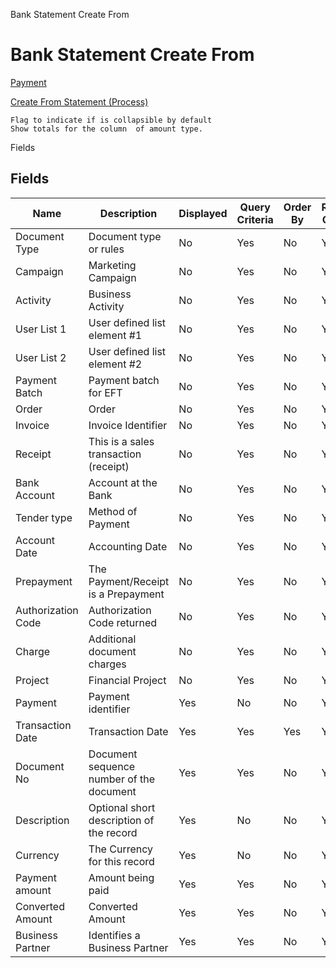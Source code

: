 
Bank Statement Create From
# Bank Statement Create From



[Payment](../../functional-guide/window/window-payment.md)

[Create From Statement (Process)](../../functional-guide/window/process-sbp_createfromstatement.md)

```
Flag to indicate if is collapsible by default
Show totals for the column  of amount type.
```
Fields
## Fields




Name               | Description                              | Displayed | Query Criteria | Order By | Read Only | Mandatory
------------------ | ---------------------------------------- | --------- | -------------- | -------- | --------- | ---------
Document Type      | Document type or rules                   | No        | Yes            | No       | Yes       | No       
Campaign           | Marketing Campaign                       | No        | Yes            | No       | Yes       | No       
Activity           | Business Activity                        | No        | Yes            | No       | Yes       | No       
User List 1        | User defined list element #1             | No        | Yes            | No       | Yes       | No       
User List 2        | User defined list element #2             | No        | Yes            | No       | Yes       | No       
Payment Batch      | Payment batch for EFT                    | No        | Yes            | No       | Yes       | No       
Order              | Order                                    | No        | Yes            | No       | Yes       | No       
Invoice            | Invoice Identifier                       | No        | Yes            | No       | Yes       | No       
Receipt            | This is a sales transaction (receipt)    | No        | Yes            | No       | Yes       | No       
Bank Account       | Account at the Bank                      | No        | Yes            | No       | Yes       | No       
Tender type        | Method of Payment                        | No        | Yes            | No       | Yes       | No       
Account Date       | Accounting Date                          | No        | Yes            | No       | Yes       | No       
Prepayment         | The Payment/Receipt is a Prepayment      | No        | Yes            | No       | Yes       | No       
Authorization Code | Authorization Code returned              | No        | Yes            | No       | Yes       | No       
Charge             | Additional document charges              | No        | Yes            | No       | Yes       | No       
Project            | Financial Project                        | No        | Yes            | No       | Yes       | No       
Payment            | Payment identifier                       | Yes       | No             | No       | Yes       | No       
Transaction Date   | Transaction Date                         | Yes       | Yes            | Yes      | Yes       | No       
Document No        | Document sequence number of the document | Yes       | Yes            | No       | Yes       | No       
Description        | Optional short description of the record | Yes       | No             | No       | Yes       | No       
Currency           | The Currency for this record             | Yes       | No             | No       | Yes       | No       
Payment amount     | Amount being paid                        | Yes       | Yes            | No       | Yes       | No       
Converted Amount   | Converted Amount                         | Yes       | Yes            | No       | Yes       | No       
Business Partner   | Identifies a Business Partner            | Yes       | Yes            | No       | Yes       | No       
